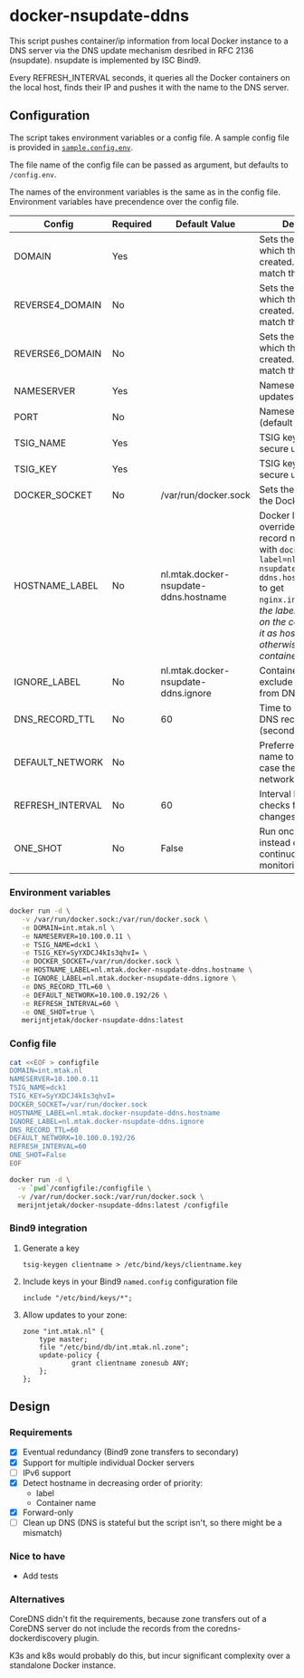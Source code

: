 # docker-nsupdate-ddns

This script pushes container/ip information from local Docker instance to a DNS server via the DNS update mechanism desribed in RFC 2136 (nsupdate).  nsupdate is implemented by ISC Bind9.

Every REFRESH_INTERVAL seconds, it queries all the Docker containers on the local host, finds their IP and pushes it with the name to the DNS server.

## Configuration
The script takes environment variables or a config file. A sample config file is provided in [`sample.config.env`](sample.config.env).

The file name of the config file can be passed as argument, but defaults to `/config.env`.

The names of the environment variables is the same as in the config file. Environment variables have precendence over the config file.

| Config           | Required | Default Value                         | Description                                                                                                                                                                                                                                             |
|------------------|----------|---------------------------------------|---------------------------------------------------------------------------------------------------------------------------------------------------------------------------------------------------------------------------------------------------------|
| DOMAIN           | Yes      |                                       | Sets the domain in which the records are created. Needs to match the Bind zone.                                                                                                                                                                         |
| REVERSE4_DOMAIN  | No       |                                       | Sets the domain in which the records are created. Needs to match the Bind zone.                                                                                                                                                                         |
| REVERSE6_DOMAIN  | No       |                                       | Sets the domain in which the records are created. Needs to match the Bind zone.                                                                                                                                                                         |
| NAMESERVER       | Yes      |                                       | Nameserver to push updates to.                                                                                                                                                                                                                          |
| PORT             | No       |                                       | Nameserver port (default 53).                                                                                                                                                                                                                           |
| TSIG_NAME        | Yes      |                                       | TSIG key name for secure updates.                                                                                                                                                                                                                       |
| TSIG_KEY         | Yes      |                                       | TSIG key value for secure updates.                                                                                                                                                                                                                      |
| DOCKER_SOCKET    | No       | /var/run/docker.sock                  | Sets the location of the Docker socket.                                                                                                                                                                                                                 |
| HOSTNAME_LABEL   | No       | nl.mtak.docker-nsupdate-ddns.hostname | Docker label to override the default record name with. Use with `docker --label=nl.mtak.docker-nsupdate-ddns.hostname=nginx` to get `nginx.int.mtak.nl` _If the label value present on the container, use it as hostname otherwise the container name._ |
| IGNORE_LABEL     | No       | nl.mtak.docker-nsupdate-ddns.ignore   | Container label to exclude containers from DNS updates.                                                                                                                                                                                                 |
| DNS_RECORD_TTL   | No       | 60                                    | Time to Live (TTL) for DNS records (seconds).                                                                                                                                                                                                           |
| DEFAULT_NETWORK  | No       |                                       | Preferred network name to find IP for, in case there are multiple networks.                                                                                                                                                                             |
| REFRESH_INTERVAL | No       | 60                                    | Interval between checks for container changes (seconds).                                                                                                                                                                                                |
| ONE_SHOT         | No       | False                                 | Run once and exit instead of continuously monitoring.                                                                                                                                                                                                   |

### Environment variables
```bash
docker run -d \
   -v /var/run/docker.sock:/var/run/docker.sock \
   -e DOMAIN=int.mtak.nl \
   -e NAMESERVER=10.100.0.11 \
   -e TSIG_NAME=dck1 \
   -e TSIG_KEY=SyYXDCJ4kIs3qhvI= \
   -e DOCKER_SOCKET=/var/run/docker.sock \
   -e HOSTNAME_LABEL=nl.mtak.docker-nsupdate-ddns.hostname \
   -e IGNORE_LABEL=nl.mtak.docker-nsupdate-ddns.ignore \
   -e DNS_RECORD_TTL=60 \
   -e DEFAULT_NETWORK=10.100.0.192/26 \
   -e REFRESH_INTERVAL=60 \
   -e ONE_SHOT=true \
   merijntjetak/docker-nsupdate-ddns:latest
```

### Config file
```bash
cat <<EOF > configfile
DOMAIN=int.mtak.nl
NAMESERVER=10.100.0.11
TSIG_NAME=dck1
TSIG_KEY=SyYXDCJ4kIs3qhvI=
DOCKER_SOCKET=/var/run/docker.sock
HOSTNAME_LABEL=nl.mtak.docker-nsupdate-ddns.hostname
IGNORE_LABEL=nl.mtak.docker-nsupdate-ddns.ignore
DNS_RECORD_TTL=60
DEFAULT_NETWORK=10.100.0.192/26
REFRESH_INTERVAL=60
ONE_SHOT=False
EOF

docker run -d \
  -v `pwd`/configfile:/configfile \
  -v /var/run/docker.sock:/var/run/docker.sock \
  merijntjetak/docker-nsupdate-ddns:latest /configfile

```

### Bind9 integration

1. Generate a key

    `tsig-keygen clientname > /etc/bind/keys/clientname.key`

2. Include keys in your Bind9 `named.config` configuration file

    `include "/etc/bind/keys/*";`

3. Allow updates to your zone:

    ```
    zone "int.mtak.nl" {
        type master;
        file "/etc/bind/db/int.mtak.nl.zone";
        update-policy {
                grant clientname zonesub ANY;
        };
    };
    ```

## Design
### Requirements

- [x] Eventual redundancy (Bind9 zone transfers to secondary)
- [x] Support for multiple individual Docker servers
- [ ] IPv6 support
- [x] Detect hostname in decreasing order of priority:
    - label
    - Container name
- [x] Forward-only
- [ ] Clean up DNS (DNS is stateful but the script isn't, so there might be a mismatch)

### Nice to have

- Add tests

### Alternatives

CoreDNS didn't fit the requirements, because zone transfers out of a CoreDNS server do not
include the records from the coredns-dockerdiscovery plugin.

K3s and k8s would probably do this, but incur significant complexity over a standalone Docker instance. 
